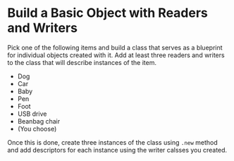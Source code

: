 # Build a Basic Object with Readers and Writers

Pick one of the following items and build a class that serves as a blueprint for individual objects created with it. Add at least three readers and writers to the class that will describe instances of the item.

+ Dog
+ Car
+ Baby
+ Pen
+ Foot
+ USB drive
+ Beanbag chair
+ (You choose)

Once this is done, create three instances of the class using `.new` method and add descriptors for each instance using the writer calsses you created.

